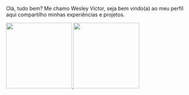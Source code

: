 Olá, tudo bem? Me chamo Wesley Victor, seja bem vindo(a) ao meu perfil <br> aqui compartilho minhas experiências e projetos.
 <div>
  <a href="https://github.com/w3sfx">
  <img height="180em" src="https://github-readme-stats.vercel.app/api?username=w3sfx&show_icons=true&theme=dracula&include_all_commits=true&count_private=true"/>
  <img height="180em" src="https://github-readme-stats.vercel.app/api/top-langs/?username=w3sfx&layout=compact&langs_count=7&theme=dracula"/>
</div>
<!--
**w3sfx/w3sfx** is a ✨ _special_ ✨ repository because its `README.md` (this file) appears on your GitHub profile.

Here are some ideas to get you started:

- 🔭 I’m currently working on ...
- 🌱 I’m currently learning ...
- 👯 I’m looking to collaborate on ...
- 🤔 I’m looking for help with ...
- 💬 Ask me about ...
- 📫 How to reach me: ...
- 😄 Pronouns: ...
- ⚡ Fun fact: ...
-->
